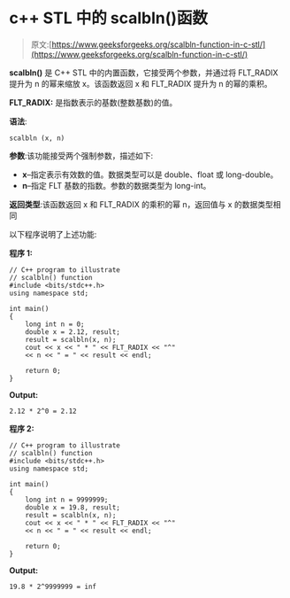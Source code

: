 # c++ STL 中的 scalbln()函数

> 原文:[https://www.geeksforgeeks.org/scalbln-function-in-c-stl/](https://www.geeksforgeeks.org/scalbln-function-in-c-stl/)

**scalbln()** 是 C++ STL 中的内置函数，它接受两个参数，并通过将 FLT_RADIX 提升为 n 的幂来缩放 x。该函数返回 x 和 FLT_RADIX 提升为 n 的幂的乘积。

**FLT_RADIX:** 是指数表示的基数(整数基数)的值。

**语法**:

```
scalbln (x, n)
```

**参数**:该功能接受两个强制参数，描述如下:

*   **x**–指定表示有效数的值。数据类型可以是 double、float 或 long-double。
*   **n**–指定 FLT 基数的指数。参数的数据类型为 long-int。

**返回类型**:该函数返回 x 和 FLT_RADIX 的乘积的幂 n，返回值与 x 的数据类型相同

以下程序说明了上述功能:

**程序 1:**

```
// C++ program to illustrate
// scalbln() function
#include <bits/stdc++.h>
using namespace std;

int main()
{
    long int n = 0;
    double x = 2.12, result;
    result = scalbln(x, n);
    cout << x << " * " << FLT_RADIX << "^" 
    << n << " = " << result << endl;

    return 0;
}
```

**Output:**

```
2.12 * 2^0 = 2.12

```

**程序 2:**

```
// C++ program to illustrate
// scalbln() function
#include <bits/stdc++.h>
using namespace std;

int main()
{
    long int n = 9999999;
    double x = 19.8, result;
    result = scalbln(x, n);
    cout << x << " * " << FLT_RADIX << "^" 
    << n << " = " << result << endl;

    return 0;
}
```

**Output:**

```
19.8 * 2^9999999 = inf

```